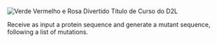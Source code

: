# <p align="center">
  ![Verde Vermelho e Rosa Divertido Título de Curso do D2L](https://user-images.githubusercontent.com/114628584/219532412-9e87174b-c763-42dc-b83f-62c2f8604635.gif)


Receive as input a protein sequence and generate a mutant sequence, following a list of mutations.
